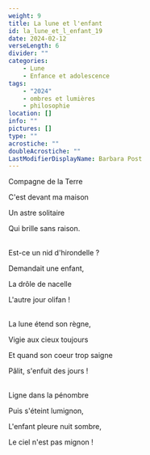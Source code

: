 ```yaml
---
weight: 9
title: La lune et l'enfant
id: la_lune_et_l_enfant_19
date: 2024-02-12
verseLength: 6
divider: ""
categories:
    - Lune
    - Enfance et adolescence
tags:
    - "2024"
    - ombres et lumières
    - philosophie
location: []
info: ""
pictures: []
type: ""
acrostiche: ""
doubleAcrostiche: ""
LastModifierDisplayName: Barbara Post
---
```

Compagne de la Terre

C'est devant ma maison

Un astre solitaire

Qui brille sans raison.

 \
Est-ce un nid d'hirondelle ?

Demandait une enfant,

La drôle de nacelle

L'autre jour olifan !

 \
La lune étend son règne,

Vigie aux cieux toujours

Et quand son coeur trop saigne

Pâlit, s'enfuit des jours !

 \
Ligne dans la pénombre

Puis s'éteint lumignon,

L'enfant pleure nuit sombre,

Le ciel n'est pas mignon !
